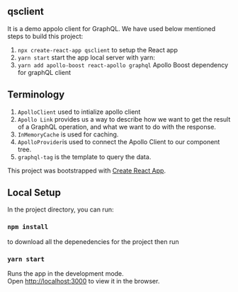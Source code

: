 ## qsclient
It is a demo appolo client for GraphQL. We have used below mentioned steps to build this project:
1. `npx create-react-app qsclient`
  to setup the React app
2. `yarn start`
  start the app local server with yarn:
3. `yarn add apollo-boost react-apollo graphql`
   Apollo Boost dependency for graphQL client

## Terminology
1. `ApolloClient` used to intialize apollo client 
2. `Apollo Link` provides us a way to describe how we want to get the result of a GraphQL operation, and what we want to do   with the response.
3. `InMemoryCache` is used for caching.
4. `ApolloProvider`is used to connect the Apollo Client to our component tree.
5. `graphql-tag` is the template to query the data.

This project was bootstrapped with [Create React App](https://github.com/facebook/create-react-app).

## Local Setup
In the project directory, you can run:

### `npm install`
to download all the depenedencies for the project
then run
### `yarn start`
Runs the app in the development mode.<br>
Open [http://localhost:3000](http://localhost:3000) to view it in the browser.
